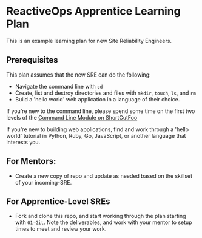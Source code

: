 # ReactiveOps Apprentice Learning Plan 

This is an example learning plan for new Site Reliability Engineers. 

## Prerequisites
This plan assumes that the new SRE can do the following: 
* Navigate the command line with `cd` 
* Create, list and destroy directories and files with `mkdir`, `touch`, `ls`, and `rm` 
* Build a 'hello world' web application in a language of their choice. 

If you're new to the command line, please spend some time on the first two levels of the [Command Line Module on ShortCutFoo](https://www.shortcutfoo.com/app/dojos/command-line)

If you're new to building web applications, find and work through a 'hello world' tutorial in Python, Ruby, Go, JavaScript, or another language that interests you. 


## For Mentors: 
* Create a new copy of repo and update as needed based on the skillset of your incoming-SRE.

## For Apprentice-Level SREs 
* Fork and clone this repo, and start working through the plan starting with `01-Git`. Note the deliverables, and work with your mentor to setup times to meet and review your work. 
